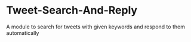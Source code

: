 # Tweet-Search-And-Reply
A module to search for tweets with given keywords and respond to them automatically
